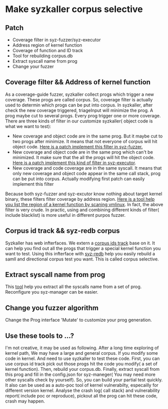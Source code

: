 # Make syzkaller corpus selective

## Patch
* Coverage filter in syz-fuzzer/syz-executor
* Address region of kernel function
* Coverage of function and ID track 
* Tool for rebuilding corpus.db
* Extract syscall name from prog
* Change your fuzzer

## Coverage filter && Address of kernel function
As a coverage-guide fuzzer, syzkaller collect progs which trigger a new coverage. These progs are called corpus. So, coverage filter is actually used to determin which progs can be put into corpus. In syzkaller, after check the new coverage triggered, triageInput will minimize the prog. A prog maybe cut to several progs. Every prog trigger one or more coverage. There are three kinds of filter in our customize syzkaller( object code is what we want to test): 
* New coverage and object code are in the same prog. But it maybe cut to two progs after minimize. It means that not everyone of corpus will hit object code. [Here is a patch implement this filter in syz-fuzzer.](https://github.com/hardenedlinux/community-QA/blob/master/syz_patch/coverage_filter_infuzz.patch)
* New coverage and object code are in the same prog which can't be minimized. It make sure that the all the progs will hit the object code. [Here is a patch implement this kind of filter in syz-executor](https://github.com/hardenedlinux/community-QA/blob/master/syz_patch/coverage_filte.patch).
* New coverage and code coverage are in the same syscall. It means that only new coverage and object code appear in the same call stack, prog can be put into corpus. Actually modifying first patch can easily implement this filter

Because both syz-fuzzer and syz-excutor know nothing about target kernel binary, these filters filter coverage by address region. [Here is a tool help you list the region of a kernel function by scaning vmlinux](https://github.com/hardenedlinux/community-QA/blob/master/syz_patch/fun2addr.go).
In fact, the above filter is very crude. In practic, using and combining different kinds of filter( include blacklist) is more useful in different purpos fuzzer. 


## Corpus id track && syz-redb corpus
Syzkaller has web infterfaces. We extern a [corpus ids track](https://github.com/hardenedlinux/community-QA/blob/master/syz_patch/coverage_and_track_corpus_ids_by_funcname.patch) base on it. It can help you find out all the progs that trigger a special kernel function you want to test. Using this infterface with [syz-redb](https://github.com/hardenedlinux/community-QA/blob/master/syz_patch/syz-redb.go) help you easily rebuild a samll and directional corpus test you want. This is called corpus selective. 

## Extract syscall name from prog
This [tool](https://github.com/hardenedlinux/community-QA/blob/master/syz_patch/extract_syscall_names_from_prog.py) help you extract all the syscalls name from a set of prog. Reconfigure you syz-manager can be easier.

## Change you fuzzer algorithm
Change the Prog interface 'Mutate' to customize your prog generation.

## Use these tools to ...?
I'm not creative, it may be used as following. After a long time exploring of kernel path, We may have a large and general corpus. If you modify some code in kernel. And need to use syzkaller to test these code. First, you can use corpus id track pick out those progs hit the code you modify( a set of kernel function). Then, rebuild your corpus.db. Finally, extract syscall from this prog and fill in the config.json for syz-maneger( You may need more other syscalls check by yourself). So, you can build your partial test quickly. 
It also can be used as a auto-poc tool of kernel vulnerabilty, especailly for different version kernel. Analyse the crash log( call stack) and vulnerability report( include poc or reproduce), pickout all the prog can hit these code, crash may happen.
